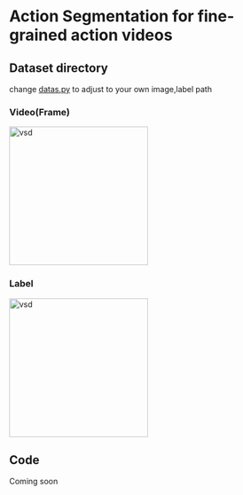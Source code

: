 # Action Segmentation for fine-grained action videos  

## Dataset directory  

change [datas.py](https://github.com/t-koba-96/action_segmentation/blob/master/datas.py) to adjust to your own image,label path

### Video(Frame)  

<img width="250" alt="vsd" src="https://user-images.githubusercontent.com/38309191/55212659-e4fb6080-5233-11e9-936f-2ea5d1a52be0.jpg">

### Label

<img width="250" alt="vsd" src="https://user-images.githubusercontent.com/38309191/55212658-e462ca00-5233-11e9-801b-44417d013b85.jpg">


## Code  
Coming soon